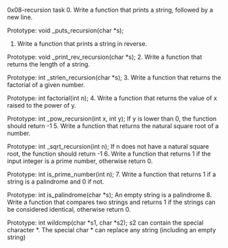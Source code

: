 0x08-recursion task
0. Write a function that prints a string, followed by a new line.

Prototype: void _puts_recursion(char *s);
1. Write a function that prints a string in reverse.

Prototype: void _print_rev_recursion(char *s);
2. Write a function that returns the length of a string.

Prototype: int _strlen_recursion(char *s);
3. Write a function that returns the factorial of a given number.

Prototype: int factorial(int n);
4. Write a function that returns the value of x raised to the power of y.

Prototype: int _pow_recursion(int x, int y);
If y is lower than 0, the function should return -1
5. Write a function that returns the natural square root of a number.

Prototype: int _sqrt_recursion(int n);
If n does not have a natural square root, the function should return -1
6. Write a function that returns 1 if the input integer is a prime number, otherwise return 0.

Prototype: int is_prime_number(int n);
7. Write a function that returns 1 if a string is a palindrome and 0 if not.

Prototype: int is_palindrome(char *s);
An empty string is a palindrome
8. Write a function that compares two strings and returns 1 if the strings can be considered identical, otherwise return 0.

Prototype: int wildcmp(char *s1, char *s2);
s2 can contain the special character *.
The special char * can replace any string (including an empty string)
